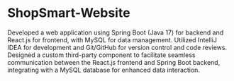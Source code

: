 # ShopSmart-Website

Developed a web application using Spring Boot (Java 17) for backend and React.js for frontend, with
MySQL for data management. Utilized IntelliJ IDEA for development and Git/GitHub for version control and
code reviews. Designed a custom third-party component to facilitate seamless communication between the
React.js frontend and Spring Boot backend, integrating with a MySQL database for enhanced data
interaction.
